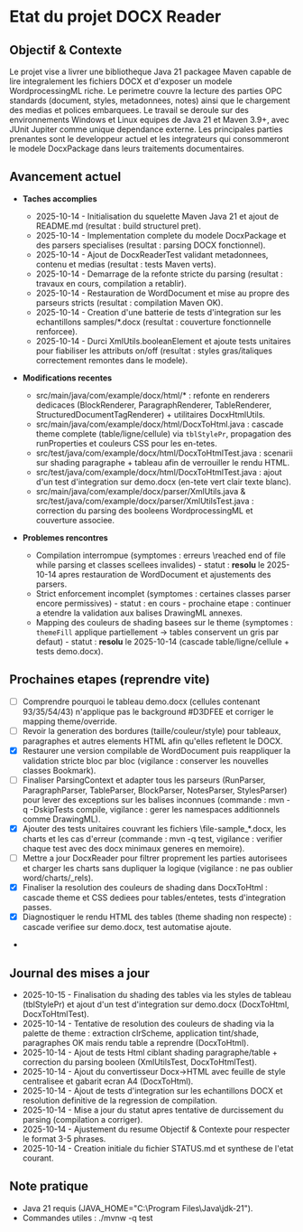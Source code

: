 ﻿# Etat du projet DOCX Reader

## Objectif & Contexte
Le projet vise a livrer une bibliotheque Java 21 packagee Maven capable de lire integralement les fichiers DOCX et d'exposer un modele WordprocessingML riche.
Le perimetre couvre la lecture des parties OPC standards (document, styles, metadonnees, notes) ainsi que le chargement des medias et polices embarquees.
Le travail se deroule sur des environnements Windows et Linux equipes de Java 21 et Maven 3.9+, avec JUnit Jupiter comme unique dependance externe.
Les principales parties prenantes sont le developpeur actuel et les integrateurs qui consommeront le modele DocxPackage dans leurs traitements documentaires.

## Avancement actuel
- **Taches accomplies**
  - 2025-10-14 - Initialisation du squelette Maven Java 21 et ajout de README.md (resultat : build structurel pret).
  - 2025-10-14 - Implementation complete du modele DocxPackage et des parsers specialises (resultat : parsing DOCX fonctionnel).
  - 2025-10-14 - Ajout de DocxReaderTest validant metadonnees, contenu et medias (resultat : tests Maven verts).
  - 2025-10-14 - Demarrage de la refonte stricte du parsing (resultat : travaux en cours, compilation a retablir).
  - 2025-10-14 - Restauration de WordDocument et mise au propre des parseurs stricts (resultat : compilation Maven OK).
  - 2025-10-14 - Creation d'une batterie de tests d'integration sur les echantillons samples/*.docx (resultat : couverture fonctionnelle renforcee).
  - 2025-10-14 - Durci XmlUtils.booleanElement et ajoute tests unitaires pour fiabiliser les attributs on/off (resultat : styles gras/italiques correctement remontes dans le modele).

- **Modifications recentes**
  - src/main/java/com/example/docx/html/* : refonte en renderers dedicaces (BlockRenderer, ParagraphRenderer, TableRenderer, StructuredDocumentTagRenderer) + utilitaires DocxHtmlUtils.
  - src/main/java/com/example/docx/html/DocxToHtml.java : cascade theme complete (table/ligne/cellule) via `tblStylePr`, propagation des runProperties et couleurs CSS pour les en-tetes.
  - src/test/java/com/example/docx/html/DocxToHtmlTest.java : scenarii sur shading paragraphe + tableau afin de verrouiller le rendu HTML.
  - src/test/java/com/example/docx/html/DocxToHtmlTest.java : ajout d'un test d'integration sur demo.docx (en-tete vert clair texte blanc).
  - src/main/java/com/example/docx/parser/XmlUtils.java & src/test/java/com/example/docx/parser/XmlUtilsTest.java : correction du parsing des booleens WordprocessingML et couverture associee.

- **Problemes rencontres**
  - Compilation interrompue (symptomes : erreurs \reached end of file while parsing et classes scellees invalides) - statut : **resolu** le 2025-10-14 apres restauration de WordDocument et ajustements des parsers.
  - Strict enforcement incomplet (symptomes : certaines classes parser encore permissives) - statut : en cours - prochaine etape : continuer a etendre la validation aux balises DrawingML annexes.
  - Mapping des couleurs de shading basees sur le theme (symptomes : `themeFill` applique partiellement -> tables conservent un gris par defaut) - statut : **resolu** le 2025-10-14 (cascade table/ligne/cellule + tests demo.docx).

## Prochaines etapes (reprendre vite)
- [ ] Comprendre pourquoi le tableau demo.docx (cellules contenant 93/35/54/43) n'applique pas le background #D3DFEE et corriger le mapping theme/override.
- [ ] Revoir la generation des bordures (taille/couleur/style) pour tableaux, paragraphes et autres elements HTML afin qu'elles refletent le DOCX.
- [x] Restaurer une version compilable de WordDocument puis reappliquer la validation stricte bloc par bloc (vigilance : conserver les nouvelles classes Bookmark).
- [ ] Finaliser ParsingContext et adapter tous les parseurs (RunParser, ParagraphParser, TableParser, BlockParser, NotesParser, StylesParser) pour lever des exceptions sur les balises inconnues (commande : mvn -q -DskipTests compile, vigilance : gerer les namespaces additionnels comme DrawingML).
- [x] Ajouter des tests unitaires couvrant les fichiers \file-sample_*.docx, les charts et les cas d'erreur (commande : mvn -q test, vigilance : verifier chaque test avec des docx minimaux generes en memoire).
- [ ] Mettre a jour DocxReader pour filtrer proprement les parties autorisees et charger les charts sans dupliquer la logique (vigilance : ne pas oublier word/charts/_rels).
- [x] Finaliser la resolution des couleurs de shading dans DocxToHtml : cascade theme et CSS dediees pour tables/entetes, tests d'integration passes.
- [x] Diagnostiquer le rendu HTML des tables (theme shading non respecte) : cascade verifiee sur demo.docx, test automatise ajoute.
- 
## Journal des mises a jour
- 2025-10-15 - Finalisation du shading des tables via les styles de tableau (tblStylePr) et ajout d'un test d'integration sur demo.docx (DocxToHtml, DocxToHtmlTest).
- 2025-10-14 - Tentative de resolution des couleurs de shading via la palette de theme : extraction clrScheme, application tint/shade, paragraphes OK mais rendu table a reprendre (DocxToHtml).
- 2025-10-14 - Ajout de tests Html ciblant shading paragraphe/table + correction du parsing booleen (XmlUtilsTest, DocxToHtmlTest).
- 2025-10-14 - Ajout du convertisseur Docx->HTML avec feuille de style centralisee et gabarit ecran A4 (DocxToHtml).
- 2025-10-14 - Ajout de tests d'integration sur les echantillons DOCX et resolution definitive de la regression de compilation.
- 2025-10-14 - Mise a jour du statut apres tentative de durcissement du parsing (compilation a corriger).
- 2025-10-14 - Ajustement du resume Objectif & Contexte pour respecter le format 3-5 phrases.
- 2025-10-14 - Creation initiale du fichier STATUS.md et synthese de l'etat courant.

## Note pratique
  - Java 21 requis (JAVA_HOME="C:\\Program Files\\Java\\jdk-21").
  - Commandes utiles : ./mvnw -q test

